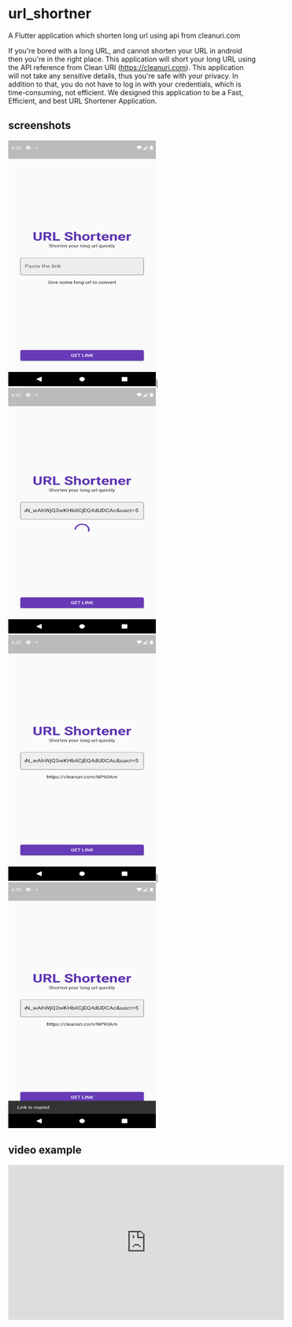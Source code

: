 # url_shortner

A Flutter application which shorten long url using api from cleanuri.com

If you're bored with a long URL, and cannot shorten your URL in android then you're in the right place. This application will short your long URL using the API reference from Clean URI (https://cleanuri.com). This application will not take any sensitive details, thus you're safe with your privacy. In addition to that, you do not have to log in with your credentials, which is time-consuming, not efficient. We designed this application to be a Fast, Efficient, and best URL Shortener Application.

## screenshots

<img src="/screenshots/Device/1.png" width="300" height="500" alt="First Page"/>|
<img src="/screenshots/Device/2.png" width="300" height="500" alt="Second Page"/>
<br>
<img src="/screenshots/Device/3.png" width="300" height="500" alt="Third Page"/>|
<img src="/screenshots/Device/4.png" width="300" height="500" alt="Fourth Page"/>

## video example

<iframe width="560" height="315" src="https://www.youtube.com/embed/6blB9Rx8gko" title="YouTube video player" frameborder="0" allow="accelerometer; autoplay; clipboard-write; encrypted-media; gyroscope; picture-in-picture" allowfullscreen></iframe>

